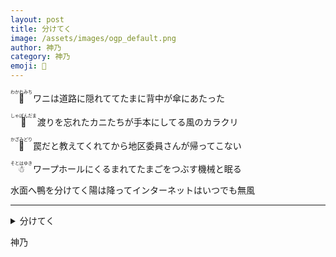 ```yaml
---
layout: post
title: 分けてく
image: /assets/images/ogp_default.png
author: 神乃
category: 神乃
emoji: 🦀
---
```


<div class="tanka-area"><div class="tanka">
<p><ruby>🌆<rp>（</rp><rt>わかれみち</rt><rp>）</rp></ruby> ワニは道路に隠れててたまに背中が傘にあたった</p>
<p><ruby>🫧<rp>（</rp><rt>しゃぼんだま</rt><rp>）</rp></ruby> 渡りを忘れたカニたちが手本にしてる風のカラクリ</p>
<p><ruby>🐓<rp>（</rp><rt>かざみどり</rt><rp>）</rp></ruby> 罠だと教えてくれてから地区委員さんが帰ってこない</p>
<p><ruby>☃<rp>（</rp><rt>そとはゆき</rt><rp>）</rp></ruby> ワープホールにくるまれてたまごをつぶす機械と眠る</p>
<p>水面へ鴨を分けてく陽は降ってインターネットはいつでも無風</p></div></div>

---

<details><summary>分けてく</summary>
<ruby>🌆<rp>（</rp><rt>わかれみち</rt><rp>）</rp></ruby> ワニは道路に隠れててたまに背中が傘にあたった<br/><ruby>🫧<rp>（</rp><rt>しゃぼんだま</rt><rp>）</rp></ruby> 渡りを忘れたカニたちが手本にしてる風のカラクリ<br/><ruby>🐓<rp>（</rp><rt>かざみどり</rt><rp>）</rp></ruby> 罠だと教えてくれてから地区委員さんが帰ってこない<br/><ruby>☃<rp>（</rp><rt>そとはゆき</rt><rp>）</rp></ruby> ワープホールにくるまれてたまごをつぶす機械と眠る<br/>水面へ鴨を分けてく陽は降ってインターネットはいつでも無風<br/>
</details>

神乃
